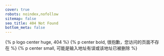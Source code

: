 ```yaml
---
cover: true
robots: noindex,nofollow
sitemap: false
seo_title: 404 Not Found
bottom_meta: false
---
```


{% p logo center huge, 404 %}
{% p center bold, 很抱歉，您访问的页面不存在 %}
{% p center small, 可能是输入地址有误或该地址已被删除 %}